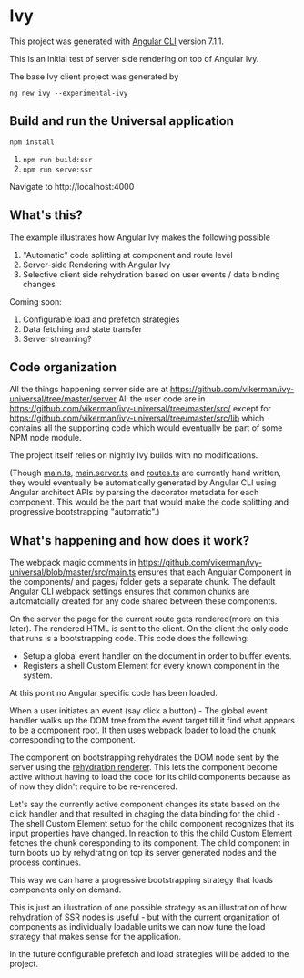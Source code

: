 # Ivy

This project was generated with [Angular CLI](https://github.com/angular/angular-cli) version 7.1.1.

This is an initial test of server side rendering on top of Angular Ivy.

The base Ivy client project was generated by

`ng new ivy --experimental-ivy`

## Build and run the Universal application

`npm install`

1. `npm run build:ssr`
1. `npm run serve:ssr`

Navigate to http://localhost:4000

## What's this?

The example illustrates how Angular Ivy makes the following possible

1. "Automatic" code splitting at component and route level
1. Server-side Rendering with Angular Ivy
1. Selective client side rehydration based on user events / data binding changes

Coming soon:
1. Configurable load and prefetch strategies
1. Data fetching and state transfer
1. Server streaming?

## Code organization

All the things happening server side are at https://github.com/vikerman/ivy-universal/tree/master/server
All the user code are in https://github.com/vikerman/ivy-universal/tree/master/src/ except for https://github.com/vikerman/ivy-universal/tree/master/src/lib which contains all the supporting code which would eventually be part of some NPM node module.

The project itself relies on nightly Ivy builds with no modifications.

(Though [main.ts](https://github.com/vikerman/ivy-universal/blob/master/src/main.ts), [main.server.ts](https://github.com/vikerman/ivy-universal/blob/master/src/main.server.ts) and [routes.ts](https://github.com/vikerman/ivy-universal/blob/master/src/routes.ts) are currently hand written, they would eventually be automatically generated by Angular CLI using Angular architect APIs by parsing the decorator metadata for each component. This would be the part that would make the code splitting and progressive bootstrapping "automatic".)


## What's happening and how does it work?

The webpack magic comments in https://github.com/vikerman/ivy-universal/blob/master/src/main.ts ensures that each Angular Component in the components/ and pages/ folder gets a separate chunk. The default Angular CLI webpack settings ensures that common chunks are automatcially created for any code shared between these components.

On the server the page for the current route gets rendered(more on this later). The rendered HTML is sent to the client. On the client the only code that runs is a bootstrapping code. This code does the following:

- Setup a global event handler on the document in order to buffer events.
- Registers a shell Custom Element for every known component in the system.

At this point no Angular specific code has been loaded.

When a user initiates an event (say click a button) - The global event handler walks up the DOM tree from the event target till it find what appears to be a component root. It then uses webpack loader to load the chunk corresponding to the component.

The component on bootstrapping rehydrates the DOM node sent by the server using the [rehydration renderer](https://github.com/vikerman/ivy-universal/blob/master/src/lib/rehydration/rehydration_renderer.ts). This lets the component become active without having to load the code for its child components because as of now they didn't require to be re-rendered.

Let's say the currently active component changes its state based on the click handler and that resulted in chaging the data binding for the child - The shell Custom Element setup for the child component recognizes that its input properties have changed. In reaction to this the child Custom Element fetches the chunk coresponding to its component. The child component in turn boots up by rehydrating on top its server generated nodes and the process continues.

This way we can have a progressive bootstrapping strategy that loads components only on demand.

This is just an illustration of one possible strategy as an illustration of how rehydration of SSR nodes is useful - but with the current organization of components as individually loadable units we can now tune the load strategy that makes sense for the application.

In the future configurable prefetch and load strategies will be added to the project.
